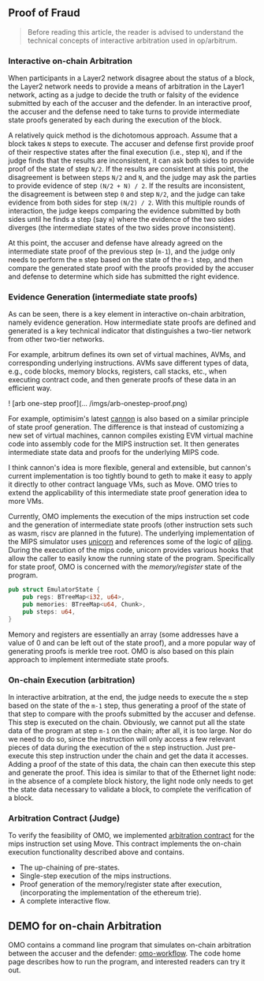 ## Proof of Fraud

> Before reading this article, the reader is advised to understand the technical concepts of interactive arbitration used in op/arbitrum.

### Interactive on-chain Arbitration

When participants in a Layer2 network disagree about the status of a block, the Layer2 network needs to provide a means of arbitration in the Layer1 network, acting as a judge to decide the truth or falsity of the evidence submitted by each of the accuser and the defender.
In an interactive proof, the accuser and the defense need to take turns to provide intermediate state proofs generated by each during the execution of the block.

A relatively quick method is the dichotomous approach. Assume that a block takes `N` steps to execute. The accuser and defense first provide proof of their respective states after the final execution (i.e., step `N`), and if the judge finds that the results are inconsistent, it can ask both sides to provide proof of the state of step `N/2`.
If the results are consistent at this point, the disagreement is between steps `N/2` and `N`, and the judge may ask the parties to provide evidence of step `(N/2 + N) / 2`.
If the results are inconsistent, the disagreement is between step `0` and step `N/2`, and the judge can take evidence from both sides for step `(N/2) / 2`.
With this multiple rounds of interaction, the judge keeps comparing the evidence submitted by both sides until he finds a step (say `m`) where the evidence of the two sides diverges (the intermediate states of the two sides prove inconsistent).

At this point, the accuser and defense have already agreed on the intermediate state proof of the previous step (`m-1`), and the judge only needs to perform the `m` step based on the state of the `m-1` step, and then compare the generated state proof with the proofs provided by the accuser and defense to determine which side has submitted the right evidence.

### Evidence Generation (intermediate state proofs)

As can be seen, there is a key element in interactive on-chain arbitration, namely evidence generation. How intermediate state proofs are defined and generated is a key technical indicator that distinguishes a two-tier network from other two-tier networks.

For example, arbitrum defines its own set of virtual machines, AVMs, and corresponding underlying instructions. AVMs save different types of data, e.g., code blocks, memory blocks, registers, call stacks, etc., when executing contract code, and then generate proofs of these data in an efficient way.

! [arb one-step proof](... /imgs/arb-onestep-proof.png)

For example, optimisim's latest [cannon](https://github.com/ethereum-optimism/cannon) is also based on a similar principle of state proof generation.
The difference is that instead of customizing a new set of virtual machines, cannon compiles existing EVM virtual machine code into assembly code for the MIPS instruction set.
It then generates intermediate state data and proofs for the underlying MIPS code.

I think cannon's idea is more flexible, general and extensible, but cannon's current implementation is too tightly bound to geth to make it easy to apply it directly to other contract language VMs, such as Move.
OMO tries to extend the applicability of this intermediate state proof generation idea to more VMs.

Currently, OMO implements the execution of the mips instruction set code and the generation of intermediate state proofs (other instruction sets such as wasm, riscv are planned in the future).
The underlying implementation of the MIPS simulator uses [unicorn](https://github.com/unicorn-engine/unicorn) and references some of the logic of [qiling](https://github.com/qilingframework/qiling).
During the execution of the mips code, unicorn provides various hooks that allow the caller to easily know the running state of the program.
Specifically for state proof, OMO is concerned with the _memory/register_ state of the program.

``` rust
pub struct EmulatorState {
    pub regs: BTreeMap<i32, u64>,
    pub memories: BTreeMap<u64, Chunk>,
    pub steps: u64,
}
```

Memory and registers are essentially an array (some addresses have a value of 0 and can be left out of the state proof), and a more popular way of generating proofs is merkle tree root.
OMO is also based on this plain approach to implement intermediate state proofs.

### On-chain Execution (arbitration)

In interactive arbitration, at the end, the judge needs to execute the `m` step based on the state of the `m-1` step, thus generating a proof of the state of that step to compare with the proofs submitted by the accuser and defense.
This step is executed on the chain. Obviously, we cannot put all the state data of the program at step `m-1` on the chain; after all, it is too large.
Nor do we need to do so, since the instruction will only access a few relevant pieces of data during the execution of the `m` step instruction.
Just pre-execute this step instruction under the chain and get the data it accesses. Adding a proof of the state of this data, the chain can then execute this step and generate the proof.
This idea is similar to that of the Ethernet light node: in the absence of a complete block history, the light node only needs to get the state data necessary to validate a block, to complete the verification of a block.

### Arbitration Contract (Judge)

To verify the feasibility of OMO, we implemented [arbitration contract](https://github.com/starcoinorg/omo/tree/main/contracts) for the mips instruction set using Move.
This contract implements the on-chain execution functionality described above and contains.

- The up-chaining of pre-states.
- Single-step execution of the mips instructions.
- Proof generation of the memory/register state after execution, (incorporating the implementation of the ethereum trie).
- A complete interactive flow.

## DEMO for on-chain Arbitration

OMO contains a command line program that simulates on-chain arbitration between the accuser and the defender: [omo-workflow](https://github.com/starcoinorg/omo/tree/main/omo-workflow).
The code home page describes how to run the program, and interested readers can try it out.
